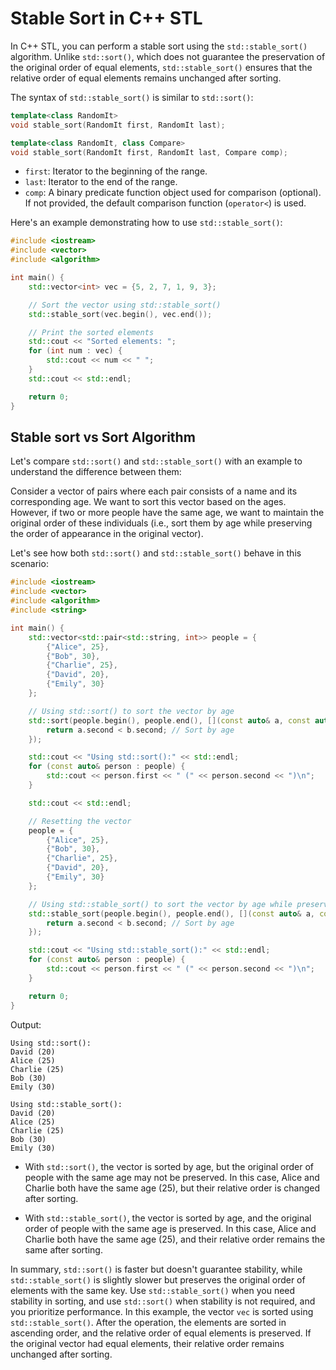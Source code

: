 # Stable Sort in C++ STL
In C++ STL, you can perform a stable sort using the `std::stable_sort()` algorithm. Unlike `std::sort()`, which does not guarantee the preservation of the original order of equal elements, `std::stable_sort()` ensures that the relative order of equal elements remains unchanged after sorting.

The syntax of `std::stable_sort()` is similar to `std::sort()`:

```cpp
template<class RandomIt>
void stable_sort(RandomIt first, RandomIt last);

template<class RandomIt, class Compare>
void stable_sort(RandomIt first, RandomIt last, Compare comp);
```

- `first`: Iterator to the beginning of the range.
- `last`: Iterator to the end of the range.
- `comp`: A binary predicate function object used for comparison (optional). If not provided, the default comparison function (`operator<`) is used.

Here's an example demonstrating how to use `std::stable_sort()`:

```cpp
#include <iostream>
#include <vector>
#include <algorithm>

int main() {
    std::vector<int> vec = {5, 2, 7, 1, 9, 3};

    // Sort the vector using std::stable_sort()
    std::stable_sort(vec.begin(), vec.end());

    // Print the sorted elements
    std::cout << "Sorted elements: ";
    for (int num : vec) {
        std::cout << num << " ";
    }
    std::cout << std::endl;

    return 0;
}
```
## Stable sort vs Sort Algorithm
Let's compare `std::sort()` and `std::stable_sort()` with an example to understand the difference between them:

Consider a vector of pairs where each pair consists of a name and its corresponding age. We want to sort this vector based on the ages. However, if two or more people have the same age, we want to maintain the original order of these individuals (i.e., sort them by age while preserving the order of appearance in the original vector).

Let's see how both `std::sort()` and `std::stable_sort()` behave in this scenario:

```cpp
#include <iostream>
#include <vector>
#include <algorithm>
#include <string>

int main() {
    std::vector<std::pair<std::string, int>> people = {
        {"Alice", 25},
        {"Bob", 30},
        {"Charlie", 25},
        {"David", 20},
        {"Emily", 30}
    };

    // Using std::sort() to sort the vector by age
    std::sort(people.begin(), people.end(), [](const auto& a, const auto& b) {
        return a.second < b.second; // Sort by age
    });

    std::cout << "Using std::sort():" << std::endl;
    for (const auto& person : people) {
        std::cout << person.first << " (" << person.second << ")\n";
    }

    std::cout << std::endl;

    // Resetting the vector
    people = {
        {"Alice", 25},
        {"Bob", 30},
        {"Charlie", 25},
        {"David", 20},
        {"Emily", 30}
    };

    // Using std::stable_sort() to sort the vector by age while preserving the original order of people with the same age
    std::stable_sort(people.begin(), people.end(), [](const auto& a, const auto& b) {
        return a.second < b.second; // Sort by age
    });

    std::cout << "Using std::stable_sort():" << std::endl;
    for (const auto& person : people) {
        std::cout << person.first << " (" << person.second << ")\n";
    }

    return 0;
}
```

Output:

```
Using std::sort():
David (20)
Alice (25)
Charlie (25)
Bob (30)
Emily (30)

Using std::stable_sort():
David (20)
Alice (25)
Charlie (25)
Bob (30)
Emily (30)
```

- With `std::sort()`, the vector is sorted by age, but the original order of people with the same age may not be preserved. In this case, Alice and Charlie both have the same age (25), but their relative order is changed after sorting.

- With `std::stable_sort()`, the vector is sorted by age, and the original order of people with the same age is preserved. In this case, Alice and Charlie both have the same age (25), and their relative order remains the same after sorting.

In summary, `std::sort()` is faster but doesn't guarantee stability, while `std::stable_sort()` is slightly slower but preserves the original order of elements with the same key. Use `std::stable_sort()` when you need stability in sorting, and use `std::sort()` when stability is not required, and you prioritize performance.
In this example, the vector `vec` is sorted using `std::stable_sort()`. After the operation, the elements are sorted in ascending order, and the relative order of equal elements is preserved. If the original vector had equal elements, their relative order remains unchanged after sorting.
